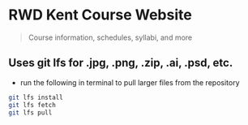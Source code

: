 # RWD Kent Course Website
> Course information, schedules, syllabi, and more

## Uses git lfs for .jpg, .png, .zip, .ai, .psd, etc.
- run the following in terminal to pull larger files from the repository
```sh
git lfs install
git lfs fetch
git lfs pull
```
